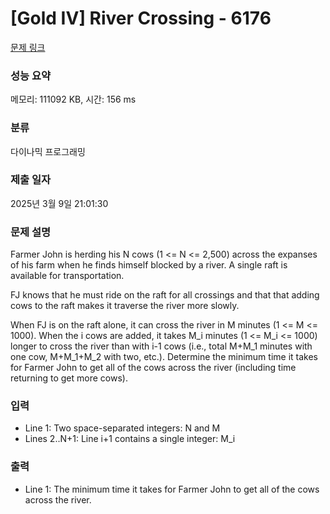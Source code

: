 # [Gold IV] River Crossing - 6176 

[문제 링크](https://www.acmicpc.net/problem/6176) 

### 성능 요약

메모리: 111092 KB, 시간: 156 ms

### 분류

다이나믹 프로그래밍

### 제출 일자

2025년 3월 9일 21:01:30

### 문제 설명

<p>Farmer John is herding his N cows (1 <= N <= 2,500) across the expanses of his farm when he finds himself blocked by a river. A single raft is available for transportation.</p>

<p>FJ knows that he must ride on the raft for all crossings and that that adding cows to the raft makes it traverse the river more slowly.</p>

<p>When FJ is on the raft alone, it can cross the river in M minutes (1 <= M <= 1000).  When the i cows are added, it takes M_i minutes (1 <= M_i <= 1000) longer to cross the river than with i-1 cows (i.e., total M+M_1 minutes with one cow, M+M_1+M_2 with two, etc.). Determine the minimum time it takes for Farmer John to get all of the cows across the river (including time returning to get more cows).</p>

### 입력 

 <ul>
	<li>Line 1: Two space-separated integers: N and M</li>
	<li>Lines 2..N+1: Line i+1 contains a single integer: M_i</li>
</ul>

<p> </p>

### 출력 

 <ul>
	<li>Line 1: The minimum time it takes for Farmer John to get all of the cows across the river.</li>
</ul>


